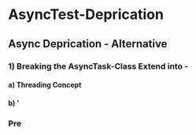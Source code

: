 # AsyncTest-Deprication


## Async Deprication - Alternative
### 1) Breaking the AsyncTask-Class Extend into -
####    a) Threading Concept
####    b) '



### Pre
